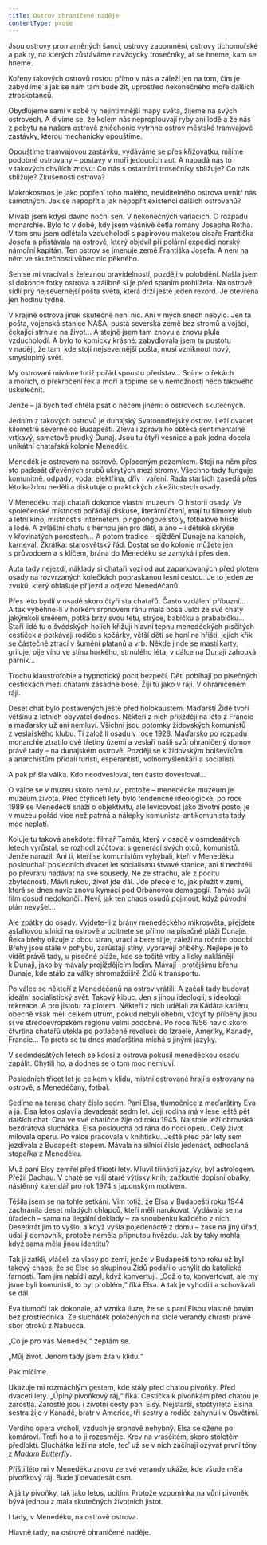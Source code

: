 ```yaml
---
title: Ostrov ohraničené naděje
contentType: prose
---
```


<section>

Jsou ostrovy promarněných šancí, ostrovy zapomnění, ostrovy tichomořské a pak ty, na kterých zůstáváme navždycky trosečníky, ať se hneme, kam se hneme.

Kořeny takových ostrovů rostou přímo v nás a záleží jen na tom, čím je zabydlíme a jak se nám tam bude žít, uprostřed nekonečného moře dalších ztroskotanců.

Obydlujeme sami v sobě ty nejintimnější mapy světa, žijeme na svých ostrovech. A divíme se, že kolem nás neproplouvají ryby ani lodě a že nás z pobytu na našem ostrově zničehonic vytrhne ostrov městské tramvajové zastávky, kterou mechanicky opouštíme.

Opouštíme tramvajovou zastávku, vydáváme se přes křižovatku, míjíme podobné ostrovany – postavy v moři jedoucích aut. A napadá nás to v takových chvílích znovu: Co nás s ostatními trosečníky sbližuje? Co nás sbližuje? Zkušenosti ostrova?

Makrokosmos je jako popření toho malého, neviditelného ostrova uvnitř nás samotných. Jak se nepopřít a jak nepopřít existenci dalších ostrovanů?

Mívala jsem kdysi dávno noční sen. V nekonečných variacích. O rozpadu monarchie. Bylo to v době, kdy jsem vášnivě četla romány Josepha Rotha. V tom snu jsem odlétala vzducholodí s papírovou maketou císaře Františka Josefa a přistávala na ostrově, který objevil při polární expedici norský námořní kapitán. Ten ostrov se jmenuje země Františka Josefa. A není na něm ve skutečnosti vůbec nic pěkného.

Sen se mi vracíval s železnou pravidelností, později v polobdění. Našla jsem si dokonce fotky ostrova a zálibně si je před spaním prohlížela. Na ostrově sídlí prý nejsevernější pošta světa, která drží ještě jeden rekord. Je otevřená jen hodinu týdně.

V krajině ostrova jinak skutečně není nic. Ani v mých snech nebylo. Jen ta pošta, vojenská stanice NASA, pustá severská země bez stromů a vojáci, čekající strnule na život… A stejně jsem tam znovu a znovu plula vzducholodí. A bylo to komicky krásné: zabydlovala jsem tu pustotu v naději, že tam, kde stojí nejsevernější pošta, musí vzniknout nový, smysluplný svět.

My ostrovani míváme totiž pořád spoustu představ… Sníme o řekách a mořích, o překročení řek a moří a topíme se v nemožnosti něco takového uskutečnit.

Jenže – já bych teď chtěla psát o něčem jiném: o ostrovech skutečných.

</section>

<section>

Jedním z takových ostrovů je dunajský Svatoondřejský ostrov. Leží dvacet kilometrů severně od Budapešti. Zleva i zprava ho obtéká sentimentálně vrtkavý, sametově prudký Dunaj. Jsou tu čtyři vesnice a pak jedna docela unikátní chatařská kolonie Menedék.

Menedék je ostrovem na ostrově. Oploceným pozemkem. Stojí na něm přes sto padesát dřevěných srubů ukrytých mezi stromy. Všechno tady funguje komunitně: odpady, voda, elektřina, dřív i vaření. Rada starších zasedá přes léto každou neděli a diskutuje o praktických záležitostech osady.

V Menedéku mají chataři dokonce vlastní muzeum. O historii osady. Ve společenské místnosti pořádají diskuse, literární čtení, mají tu filmový klub a letní kino, místnost s internetem, pingpongové stoly, fotbalové hřiště a lodě. A zvláštní chatu s hernou jen pro děti, a ano – i dětské skrýše v křovinatých porostech… A potom tradice – sjíždění Dunaje na kanoích, karneval. Zkrátka: starosvětský řád. Dostat se do kolonie můžete jen s průvodcem a s klíčem, brána do Menedéku se zamyká i přes den.

Auta tady nejezdí, náklady si chataři vozí od aut zaparkovaných před plotem osady na rozvrzaných kolečkách popraskanou lesní cestou. Je to jeden ze zvuků, který ohlašuje příjezd a odjezd Menedéčanů.

Přes léto bydlí v osadě skoro čtyři sta chatařů. Často vzdálení příbuzní… A tak vyběhne-li v horkém srpnovém ránu malá bosá Julči ze své chaty jakýmkoli směrem, potká brzy svou tetu, strýce, babičku a prababičku… Staří lidé tu o švédských holích křižují hlavní tepnu menedéckých písčitých cestiček a potkávají rodiče s kočárky, větší děti se honí na hřišti, jejich křik se částečně ztrácí v šumění platanů a vrb. Někde jinde se mastí karty, griluje, pije víno ve stínu horkého, strnulého léta, v dálce na Dunaji zahouká parník…

Trochu klaustrofobie a hypnotický pocit bezpečí. Děti pobíhají po písečných cestičkách mezi chatami zásadně bosé. Žijí tu jako v ráji. V ohraničeném ráji.

Deset chat bylo postavených ještě před holokaustem. Maďarští Židé tvoří většinu z letních obyvatel dodnes. Někteří z nich přijíždějí na léto z Francie a maďarsky už ani nemluví. Všichni jsou potomky židovských komunistů z veslařského klubu. Ti založili osadu v roce 1928. Maďarsko po rozpadu monarchie ztratilo dvě třetiny území a veslaři našli svůj ohraničený domov právě tady – na dunajském ostrově. Později se k židovským bolševikům a anarchistům přidali turisti, esperantisti, volnomyšlenkáři a socialisti.

A pak přišla válka. Kdo neodvesloval, ten často dovesloval…

O válce se v muzeu skoro nemluví, protože – menedécké muzeum je muzeum života. Před čtyřiceti lety bylo tendenčně ideologické, po roce 1989 se Menedéčtí snaží o objektivitu, ale levicovost jako životní postoj je v muzeu pořád více než patrná a nálepky komunista-antikomunista tady moc neplatí.

Koluje tu taková anekdota: filmař Tamás, který v osadě v osmdesátých letech vyrůstal, se rozhodl zúčtovat s generací svých otců, komunistů. Jenže narazil. Ani ti, kteří se komunistům vyhýbali, kteří v Menedéku poslouchali posledních dvacet let socialismu štvavé stanice, ani ti nechtěli po převratu nadávat na své sousedy. Ne ze strachu, ale z pocitu zbytečnosti. Mávli rukou, život jde dál. Jde přece o to, jak přežít v zemi, která se dnes navíc znovu kymácí pod Orbánovou demagogií. Tamás svůj film dosud nedokončil. Neví, jak ten chaos osudů pojmout, když původní plán nevyšel…

Ale zpátky do osady. Vyjdete-li z brány menedéckého mikrosvěta, přejdete asfaltovou silnici na ostrově a ocitnete se přímo na písečné pláži Dunaje. Řeka břehy olizuje z obou stran, vrací a bere si je, záleží na ročním období. Břehy jsou stále v pohybu, zarůstají stíny, vyprávějí příběhy. Nejlépe je to vidět právě tady, u písečné pláže, kde se točité vrby a lísky naklánějí k Dunaji, jako by mávaly projíždějícím lodím. Mávají i protějšímu břehu Dunaje, kde stálo za války shromaždiště Židů k transportu.

Po válce se někteří z Menedéčanů na ostrov vrátili. A začali tady budovat ideální socialistický svět. Takový kibuc. Jen s jinou ideologií, s ideologií rekreace. A pro jistotu za plotem. Někteří z nich udělali za Kádára kariéru, obecně však měli celkem utrum, pokud nebyli ohební, vždyť ty příběhy jsou si ve středoevropském regionu velmi podobné. Po roce 1956 navíc skoro čtvrtina chatařů utekla po potlačené revoluci: do Izraele, Ameriky, Kanady, Francie… To proto se tu dnes maďarština míchá s jinými jazyky.

V sedmdesátých letech se kdosi z ostrova pokusil menedéckou osadu zapálit. Chytili ho, a dodnes se o tom moc nemluví.

Posledních třicet let je celkem v klidu, místní ostrované hrají s ostrovany na ostrově, s Menedéčany, fotbal.

</section>

<section>

Sedíme na terase chaty číslo sedm. Paní Elsa, tlumočnice z maďarštiny Eva a já. Elsa letos oslavila devadesát sedm let. Její rodina má v lese ještě pět dalších chat. Ona ve své chatičce žije od roku 1945. Na stole leží obrovská bezdrátová sluchátka. Elsa poslouchá od rána do noci operu. Celý život milovala operu. Po válce pracovala v knihtisku. Ještě před pár lety sem jezdívala z Budapešti stopem. Mávala na silnici číslo jedenáct, odhodlaná stopařka z Menedéku.

Muž paní Elsy zemřel před třiceti lety. Mluvil třinácti jazyky, byl astrologem. Přežil Dachau. V chatě se vrší staré výtisky knih, zažloutlé dopisní obálky, nástěnný kalendář pro rok 1974 s japonským motivem.

Těšila jsem se na tohle setkání. Vím totiž, že Elsa v Budapešti roku 1944 zachránila deset mladých chlapců, kteří měli narukovat. Vydávala se na úřadech – sama na ilegální doklady – za snoubenku každého z nich. Desetkrát jim to vyšlo, a když vyšla pojedenácté z domu – zase na jiný úřad, udal ji domovník, protože neměla připnutou hvězdu. Jak by taky mohla, když sama měla jinou identitu?

Tak ji zatkli, vláčeli za vlasy po zemi, jenže v Budapešti toho roku už byl takový chaos, že se Else se skupinou Židů podařilo uchýlit do katolické farnosti. Tam jim nabídli azyl, když konvertují. „Což o to, konvertovat, ale my jsme byli komunisti, to byl problém,“ říká Elsa. A tak je vyhodili a schovávali se dál.

Eva tlumočí tak dokonale, až vzniká iluze, že se s paní Elsou vlastně bavím bez prostředníka. Ze sluchátek položených na stole verandy chrastí právě sbor otroků z Nabucca.

„Co je pro vás Menedék,“ zeptám se.

„Můj život. Jenom tady jsem žila v klidu.“

Pak mlčíme.

Ukazuje mi rozmáchlým gestem, kde stály před chatou pivoňky. Před dvaceti lety. „Úplný pivoňkový ráj,“ říká. Cestička k pivoňkám před chatou je zarostlá. Zarostlé jsou i životní cesty paní Elsy. Nejstarší, stočtyřletá Elsina sestra žije v Kanadě, bratr v Americe, tři sestry a rodiče zahynuli v Osvětimi.

Verdiho opera vrcholí, vzduch je srpnově nehybný. Elsa se ožene po komárovi. Trefí ho a to ji rozesměje. Krev na vrásčitém, skoro stoletém předloktí. Sluchátka leží na stole, teď už se v nich začínají ozývat první tóny z _Madam Butterfly_.

</section>

<section>

Příští léto mi v Menedéku znovu ze své verandy ukáže, kde všude měla pivoňkový ráj. Bude jí devadesát osm.

A já ty pivoňky, tak jako letos, ucítím. Protože vzpomínka na vůni pivoněk bývá jednou z mála skutečných životních jistot.

I tady, v Menedéku, na ostrově ostrova.

Hlavně tady, na ostrově ohraničené naděje.

</section>
